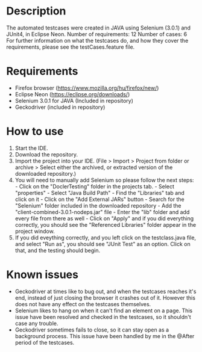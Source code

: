 # Description
The automated testcases were created in JAVA using Selenium (3.0.1) and JUnit4, in Eclipse Neon.
Number of requirements: 12
Number of cases: 6
For further information on what the testcases do, and how they cover the requirements, please see the testCases.feature file.

# Requirements
  - Firefox browser (https://www.mozilla.org/hu/firefox/new/)
  - Eclipse Neon (https://eclipse.org/downloads/)
  - Selenium 3.0.1 for JAVA (Included in repository)
  - Geckodriver (included in repository)

# How to use
  1. Start the IDE.
  2. Download the repository.
  3. Import the project into your IDE. (File > Import > Project from folder or archive > Select either the archived, or extracted version of the downloaded repository.)
  4. You will need to manually add Selenium so please follow the next steps:
    - Click on the "DoclerTesting" folder in the projects tab.
    - Select "properties"
    - Select "Java Build Path"
    - Find the "Libraries" tab and click on it
    - Click on the "Add External JARs" button
    - Search for the "Selenium" folder included in the downloaded repository
    - Add the "client-combined-3.0.1-nodeps.jar" file
    - Enter the "lib" folder and add every file from there as well
    - Click on "Apply" and if you did everything correctly, you should see the "Referenced Libraries" folder appear in the project window.
  5. If you did eveything correctly, and you left click on the testclass.java file, and select "Run as", you should see "JUnit Test" as an option. Click on that, and the testing should begin.
  
# Known issues
 - Geckodriver at times like to bug out, and when the testcases reaches it's end, instead of just closing the browser it crashes out of it. However this does not have any effect on the testcases themselves.
 - Selenium likes to hang on when it can't find an element on a page. This issue have been resolved and checked in the testcases, so it shouldn't case any trouble.
 - Geckodriver sometimes fails to close, so it can stay open as a background process. This issue have been handled by me in the @After period of the testcases.
 
    
  
